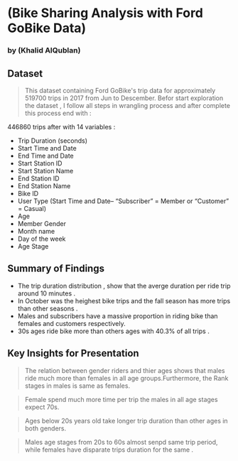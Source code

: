 # (Bike Sharing Analysis with Ford GoBike Data)
### by (Khalid AlQublan)


## Dataset

> This dataset containing Ford GoBike's trip data for approximately 519700 trips in 2017 from Jun to Descember.
Befor start exploration the dataset , I follow all steps in wrangling process and after complete this process end with : 

  446860 trips after with 14 variables :
- Trip Duration (seconds)
- Start Time and Date
- End Time and Date
- Start Station ID
- Start Station Name
- End Station ID
- End Station Name
- Bike ID
- User Type (Start Time and Date– “Subscriber” = Member or “Customer” = Casual)
- Age
- Member Gender
- Month name 
- Day of the week
- Age Stage




## Summary of Findings

- The  trip duration distribution , show that the averge duration per ride trip around 10 minutes .
- In October was the heighest bike trips and the fall season has more trips than other seasons .
- Males and subscribers have a massive proportion in riding bike than females and customers respectively.
- 30s ages ride bike more than others ages with 40.3% of all trips .


## Key Insights for Presentation

> The relation between gender riders and thier ages shows that males ride much more than females in all age groups.Furthermore, the Rank stages in males is same as females.

>Female spend much more time per trip the males in all age stages expect 70s.

>Ages below 20s years old take longer trip duration than other ages in both genders.

>Males age stages from 20s to 60s almost senpd same trip period, while females have disparate trips duration for the same .